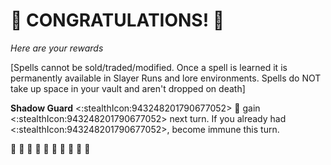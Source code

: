 # :sparkler: CONGRATULATIONS! :sparkler: 
*Here are your rewards*

[Spells cannot be sold/traded/modified. Once a spell is learned it is permanently available in Slayer Runs and lore environments. Spells do NOT take up space in your vault and aren't dropped on death]

**Shadow Guard** <:stealthIcon:943248201790677052> 🔀 gain <:stealthIcon:943248201790677052> next turn. If you already had <:stealthIcon:943248201790677052>, become immune this turn.

:sparkler: :sparkler: :sparkler: :sparkler: :sparkler: :sparkler: :sparkler: :sparkler: :sparkler: :sparkler: 
